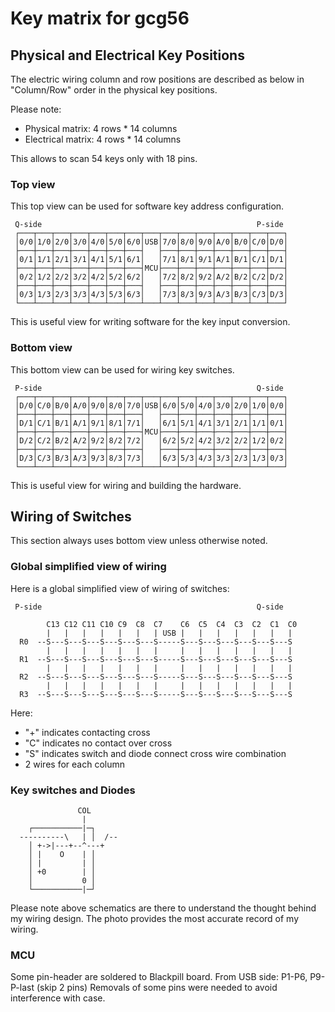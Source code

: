 # Key matrix for gcg56
<!---
vim:set tw=79 ts=4 sts=4 sw=4 et nosi filetype=markdown:
-->

## Physical and Electrical Key Positions

The electric wiring column and row positions are described as below in
"Column/Row" order in the physical key positions.

Please note:
* Physical matrix: 4 rows * 14 columns
* Electrical matrix: 4 rows * 14 columns

This allows to scan 54 keys only with 18 pins.

### Top view

This top view can be used for software key address configuration.

```
 Q-side                                                P-side
 ┌───┬───┬───┬───┬───┬───┬───┬───┬───┬───┬───┬───┬───┬───┬───┐
 │0/0│1/0│2/0│3/0│4/0│5/0│6/0│USB│7/0│8/0│9/0│A/0│B/0│C/0│D/0│
 ├───┼───┼───┼───┼───┼───┼───┤   ├───┼───┼───┼───┼───┼───┼───┤
 │0/1│1/1│2/1│3/1│4/1│5/1│6/1│   │7/1│8/1│9/1│A/1│B/1│C/1│D/1│
 ├───┼───┼───┼───┼───┼───┼───┤MCU├───┼───┼───┼───┼───┼───┼───┤
 │0/2│1/2│2/2│3/2│4/2│5/2│6/2│   │7/2│8/2│9/2│A/2│B/2│C/2│D/2│
 ├───┼───┼───┼───┼───┼───┼───┤   ├───┼───┼───┼───┼───┼───┼───┤
 │0/3│1/3│2/3│3/3│4/3│5/3│6/3│   │7/3│8/3│9/3│A/3│B/3│C/3│D/3│
 └───┴───┴───┴───┴───┴───┴───┴───┴───┴───┴───┴───┴───┴───┴───┘
```

This is useful view for writing software for the key input conversion.

### Bottom view

This bottom view can be used for wiring key switches.

```
 P-side                                                Q-side
 ┌───┬───┬───┬───┬───┬───┬───┬───┬───┬───┬───┬───┬───┬───┬───┐
 │D/0│C/0│B/0│A/0│9/0│8/0│7/0│USB│6/0│5/0│4/0│3/0│2/0│1/0│0/0│
 ├───┼───┼───┼───┼───┼───┼───┤   ├───┼───┼───┼───┼───┼───┼───┤
 │D/1│C/1│B/1│A/1│9/1│8/1│7/1│   │6/1│5/1│4/1│3/1│2/1│1/1│0/1│
 ├───┼───┼───┼───┼───┼───┼───┤MCU├───┼───┼───┼───┼───┼───┼───┤
 │D/2│C/2│B/2│A/2│9/2│8/2│7/2│   │6/2│5/2│4/2│3/2│2/2│1/2│0/2│
 ├───┼───┼───┼───┼───┼───┼───┤   ├───┼───┼───┼───┼───┼───┼───┤
 │D/3│C/3│B/3│A/3│9/3│8/3│7/3│   │6/3│5/3│4/3│3/3│2/3│1/3│0/3│
 └───┴───┴───┴───┴───┴───┴───┴───┴───┴───┴───┴───┴───┴───┴───┘
```

This is useful view for wiring and building the hardware.

## Wiring of Switches

This section always uses bottom view unless otherwise noted.

### Global simplified view of wiring

Here is a global simplified view of wiring of switches:

```
 P-side                                                Q-side

        C13 C12 C11 C10 C9  C8  C7    C6  C5  C4  C3  C2  C1  C0
        |   |   |   |   |   |   | USB |   |   |   |   |   |   |
  R0  --S---S---S---S---S---S---S-----S---S---S---S---S---S---S
        |   |   |   |   |   |   |     |   |   |   |   |   |   |
  R1  --S---S---S---S---S---S---S-----S---S---S---S---S---S---S
        |   |   |   |   |   |   |     |   |   |   |   |   |   |
  R2  --S---S---S---S---S---S---S-----S---S---S---S---S---S---S
        |   |   |   |   |   |   |     |   |   |   |   |   |   |
  R3  --S---S---S---S---S---S---S-----S---S---S---S---S---S---S

```

Here:
* "+" indicates contacting cross
* "C" indicates no contact over cross
* "S" indicates switch and diode connect cross wire combination
* 2 wires for each column

### Key switches and Diodes

```
               COL
                |
    ┌───────────|─┐
  ----------\   | │  /--
    │ +->|---+--^---+
    │ |    O    | │
    │ |         | │
    │ +0        | │
    │           0 │
    └───────────|─┘
```


Please note above schematics are there to understand the thought behind
my wiring design.  The photo provides the most accurate record of my
wiring.

### MCU

Some pin-header are soldered to Blackpill board.  From USB side: P1-P6, P9-P-last (skip 2 pins)
Removals of some pins were needed to avoid interference with case.



